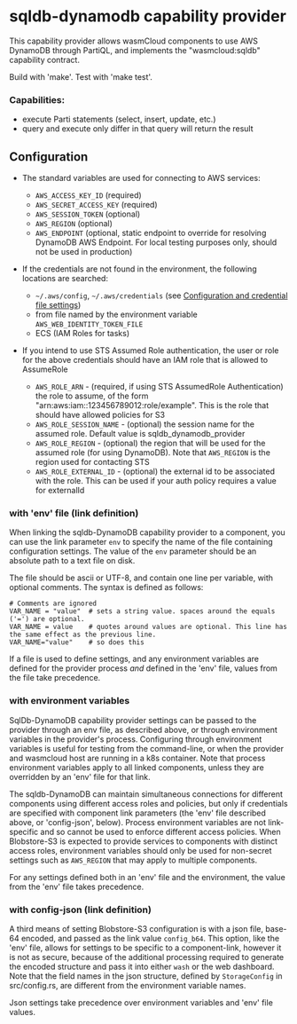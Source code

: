 # sqldb-dynamodb capability provider

This capability provider allows wasmCloud components to use AWS DynamoDB
through PartiQL, and implements the "wasmcloud:sqldb" capability contract.

Build with 'make'. Test with 'make test'.

### Capabilities:
- execute Parti statements (select, insert, update, etc.)
- query and execute only differ in that query will return the result

## Configuration

- The standard variables are used for connecting to AWS services:
  - `AWS_ACCESS_KEY_ID` (required)
  - `AWS_SECRET_ACCESS_KEY` (required)
  - `AWS_SESSION_TOKEN` (optional)
  - `AWS_REGION` (optional)
  - `AWS_ENDPOINT` (optional, static endpoint to override for resolving DynamoDB AWS Endpoint. For local testing purposes only, should not be used in production)

- If the credentials are not found in the environment, the following locations are searched:
  - `~/.aws/config`, `~/.aws/credentials` (see [Configuration and credential file settings](https://docs.aws.amazon.com/cli/latest/userguide/cli-configure-files.html))
  - from file named by the environment variable `AWS_WEB_IDENTITY_TOKEN_FILE`
  - ECS (IAM Roles for tasks)

- If you intend to use STS Assumed Role authentication, the user or role for the above credentials should have an IAM role that is allowed to AssumeRole
  - `AWS_ROLE_ARN` - (required, if using STS AssumedRole Authentication) the role to assume, of the form  "arn:aws:iam::123456789012:role/example". This is the role that should have allowed policies for S3
  - `AWS_ROLE_SESSION_NAME` - (optional) the session name for the assumed role. Default value is sqldb_dynamodb_provider
  - `AWS_ROLE_REGION` - (optional) the region that will be used for the assumed role (for using DynamoDB). Note that `AWS_REGION` is the region used for contacting STS
  - `AWS_ROLE_EXTERNAL_ID` - (optional) the external id to be associated with the role. This can be used if your auth policy requires a value for externalId


### with 'env' file (link definition)

When linking the sqldb-DynamoDB capability provider to a component, you can use the link parameter `env`
to specify the name of the file containing configuration settings.
The value of the `env` parameter should be an absolute path to a text file on disk.

The file should be ascii or UTF-8, and contain one line per variable, with optional comments. The syntax is defined as follows:
```
# Comments are ignored
VAR_NAME = "value"  # sets a string value. spaces around the equals ('=') are optional.
VAR_NAME = value    # quotes around values are optional. This line has the same effect as the previous line.
VAR_NAME="value"    # so does this
```

If a file is used to define settings, and any environment variables are defined for the provider process
_and_ defined in the 'env' file, values from the file take precedence.

### with environment variables

SqlDb-DynamoDB capability provider settings can be passed to the provider through an env file, as
described above, or through environment variables in the provider's process. Configuring through environment variables
is useful for testing from the command-line, or when the provider and wasmcloud host are running in a k8s container.
Note that process environment variables apply to all linked components, unless they are overridden by an 'env' file for that link.

The sqldb-DynamoDB can maintain simultaneous connections for different components using different access roles and policies,
but only if credentials are specified with component link parameters (the 'env' file described above,
or 'config-json', below). Process environment variables are not link-specific and so cannot be used to enforce
different access policies. When Blobstore-S3 is expected to provide services to components with distinct
access roles, environment variables should only be used for non-secret settings such as `AWS_REGION`
that may apply to multiple components.

For any settings defined both in an 'env' file and the environment, the value from the 'env' file takes precedence.

### with config-json (link definition)

A third means of setting Blobstore-S3 configuration is with a json file, base-64 encoded,
and passed as the link value `config_b64`. This option, like the 'env' file, allows for settings
to be specific to a component-link, however it is not as secure, because of the additional processing
required to generate the encoded structure and pass it into either `wash` or the web dashboard.
Note that the field names in the json structure, defined by `StorageConfig` in src/config.rs,
are different from the environment variable names.

Json settings take precedence over environment variables and 'env' file values.
